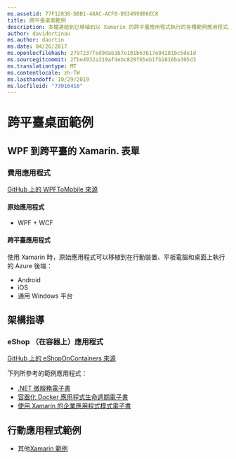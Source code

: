 ```yaml
---
ms.assetid: 77F12838-DBB1-48AC-ACF8-B934998B6EC8
title: 跨平臺桌面範例
description: 本檔連結到已移植到以 Xamarin 的跨平臺應用程式執行的各種範例應用程式。
author: davidortinau
ms.author: daortin
ms.date: 04/26/2017
ms.openlocfilehash: 2797237fed9dab1b7e101b63b17e04281bc5de1d
ms.sourcegitcommit: 2fbe4932a319af4ebc829f65eb1fb1816ba305d3
ms.translationtype: MT
ms.contentlocale: zh-TW
ms.lasthandoff: 10/29/2019
ms.locfileid: "73016410"
---
```

# <a name="cross-platform-desktop-samples"></a>跨平臺桌面範例

## <a name="wpf-to-cross-platform-with-xamarinforms"></a>WPF 到跨平臺的 Xamarin. 表單

### <a name="expenses-app"></a>費用應用程式

[GitHub 上的 WPFToMobile 來源](https://github.com/nishanil/WPFToMobile)

#### <a name="original-app"></a>原始應用程式

* WPF + WCF

#### <a name="cross-platform-apps"></a>跨平臺應用程式

使用 Xamarin 時，原始應用程式可以移植到在行動裝置、平板電腦和桌面上執行的 Azure 後端：

* Android
* iOS
* 通用 Windows 平台

## <a name="architecture-guidance"></a>架構指導

### <a name="eshop-on-containers-app"></a>eShop （在容器上）應用程式

[GitHub 上的 eShopOnContainers 來源](https://github.com/dotnet-architecture/eShopOnContainers)

下列所參考的範例應用程式：

* [.NET 微服務電子書](https://aka.ms/microservicesebook)
* [容器化 Docker 應用程式生命週期電子書](https://aka.ms/dockerlifecycleebook)
* [使用 Xamarin 的企業應用程式模式電子書](~/xamarin-forms/enterprise-application-patterns/index.md)

## <a name="mobile-app-samples"></a>行動應用程式範例

* 其他[Xamarin 範例](https://docs.microsoft.com/samples/browse/?products=xamarin)
